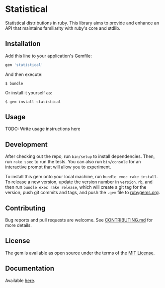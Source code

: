 # Statistical
Statistical distributions in ruby. This library aims to provide and enhance an API that maintains familiarity with ruby's core and stdlib.


## Installation

Add this line to your application's Gemfile:

```ruby
gem 'statistical'
```

And then execute:

    $ bundle

Or install it yourself as:

    $ gem install statistical

## Usage

TODO: Write usage instructions here

## Development

After checking out the repo, run `bin/setup` to install dependencies. Then, run `rake spec` to run the tests. You can also run `bin/console` for an interactive prompt that will allow you to experiment.

To install this gem onto your local machine, run `bundle exec rake install`. To release a new version, update the version number in `version.rb`, and then run `bundle exec rake release`, which will create a git tag for the version, push git commits and tags, and push the `.gem` file to [rubygems.org](https://rubygems.org).

## Contributing

Bug reports and pull requests are welcome. See [CONTRIBUTING.md](./CONTRIBUTING.md) for more details.


## License

The gem is available as open source under the terms of the [MIT License](http://opensource.org/licenses/MIT).

## Documentation
Available [here](http://www.rubydoc.info/github/vaibhav-y/statistical/master).